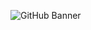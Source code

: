 ![GitHub Banner]([https://hellofuture.orange.com/app/uploads/2018/01/Intro-HELLO-FUTURE-1920x1080_v2.gif](https://github.com/roy-sub/roy-sub/blob/main/ezgif-5-702f697c09.gif))
